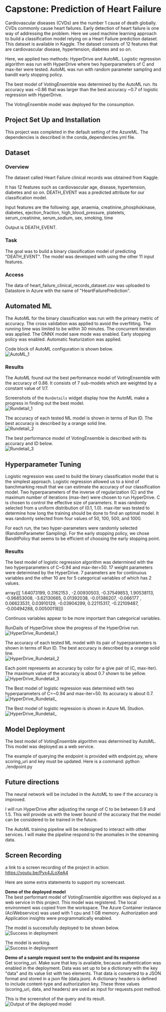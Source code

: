 # Capstone: Prediction of Heart Failure 

Cardiovascular diseases (CVDs) are the number 1 cause of death globally. 
CVDs commonly cause heart failures. 
Early detection of heart failure is one way of addressing the problem. 
Here we used machine learning approach to build a classification model relying on a Heart Failure prediction dataset. 
This dataset is available in Kaggle. 
The dataset consists of 12 features that are cardiovascular disease, hypertension, diabetes and so on.

Here, we applied two methods: HyperDrive and AutoML. 
Logistic regression algorithm was run with HyperDrive where two hyperparameters of C and max-iter were tested.
AutoML was run with random parameter sampling and bandit early stopping policy. 

The best model of VotingEnsemble was determined by the AutoML run. 
Its accuracy was ~0.86 that was larger than the best accuracy ~0.7 of logistic regression with HyperDrive.

The VotingEnsemble model was deployed for the consumption.


## Project Set Up and Installation
This project was completed in the default setting of the AzureML. 
The dependencies is described in the conda_dependencies.yml file.

## Dataset

### Overview
The dataset called Heart Failure clinical records was obtained from Kaggle. 

It has 12 features such as cardiovascular age, disease, hypertension, diabetes and so on. 
DEATH_EVENT was a predicted attribute for our classification model. 

Input features are the following:
age, anaemia, creatinine_phosphokinase, diabetes, ejection_fraction,
high_blood_pressure, platelets, serum_creatinine, serum_sodium, sex, smoking, time

Output is DEATH_EVENT.

### Task
The goal was to build a binary classification model of predicting "DEATH_EVENT". 
The model was developed with using the other 11 input features.

### Access
The data of heart_failure_clinical_records_dataset.csv was uploaded to Datastore in Azure with the name of "HeartFailurePrediction".

## Automated ML

The AutoML for the binary classification was run with the primary metric of accuracy. 
The cross validation was applied to avoid the overfitting. 
The running time was limited to be within 30 minutes. 
The concurrent iteration was applied. 
The ONNX model save mode was enabled. 
Early stopping policy was enabled. 
Automatic featurization was applied.  

Code block of AutoML configuration is shown below.  
![AutoML_1](./images/01_automl_settings.png)  

### Results

The AutoML found out the best performance model of VotingEnsemble with the accuracy of 0.86. 
It consists of 7 sub-models which are weighted by a constant value of 1/7.

Screenshots of the `RunDetails` widget display how the AutoML make a progress in finding out the best model.  
![Rundetail_1](./images/automl_rundetails_01.png)
  
The accuracy of each tested ML model is shown in terms of Run ID. 
The best accuracy is described by a orange solid line.  
![Rundetail_2](./images/automl_rundetails_02.png)

The best performance model of VotingEnsemble is described with its accuracy and ID below.  
![Rundetail_3](./images/automl_bestmodel_votingensemble_03.png)


## Hyperparameter Tuning

Logistic regression was used to build the binary classification model that is the simplest approach. 
Logistic regression allowed us to a kind of banchmarking result that we can estimate the accuracy of our classification model.
Two hyperparameters of the inverse of regularization (C) and the maximum number of iterations (max-iter) were chosen to run HyperDrive.
C is chosen to control the effective size of parameters.
It was randomly selected from a uniform distribution of (0.1, 1.0).
max-iter was tested to determine how long the training should be done to find an optimal model.
It was randomly selected from four values of 50, 100, 500, and 1000.

For each run, the two hyper-parameters were randomly selected (RandomParameter Sampling).
For the early stopping policy, we chose BanditPolicy that seems to be efficient of choosing the early stopping point.

### Results

The best model of logistic regression algorithm was determined with the two hyperparameters of C~0.94 and max-iter=50. 
17 weight parameters were determined by the HyperDrive. 
7 parameters are for continuous variables and the other 10 are for 5 categorical variables of which has 2 values.

array([[ 1.64073199,  0.3162153 , -2.00930503, -0.37549853,  1.90538113,  
        -0.96853008, -3.62130665,  0.01392038, -0.01386207, -0.066177  ,  
         0.06623531,  0.03910129, -0.03904299,  0.22115317, -0.22109487,  
        -0.00494288,  0.00500118]])  

Continuos variables appear to be more important than categorical variables.  

RunDails of HyperDrive show the progress of the HyperDrive run.  
![HyperDrive_Rundetail_1](./images/hyperdrive_rundetails_01.png)  

The accuracy of each tested ML model with its pair of hyperparameters is shown in terms of Run ID. 
The best accuracy is described by a orange solid line.  
![HyperDrive_Rundetail_2](./images/hyperdrive_rundetails_02.png)  

Each point represents an accuracy by color for a give pair of (C, max-iter). 
The maximum value of the accuracy is about 0.7 shown to be yellow.  
![HyperDrive_Rundetail_3](./images/hyperdrive_rundetails_03.png)

The Best model of logistic regression was determined with two hyperparameters of C=~0.94 and max-iter=50. 
Its accuracy is about 0.7.  
![HyperDrive_Rundetail_](./images/hyperdrive_bestmodel_04.png)

The Best model of logistic regression is shown in Azure ML Studion.  
![HyperDrive_Rundetail_](./images/hyperdrive_bestmodel_05.png)

## Model Deployment

The best model of VotingEnsemble algorithm was determined by AutoML. 
This model was deployed as a web service.

The example of querying the endpoint is provided with endpoint.py, 
where scoring_uri and key must be updated. 
Here is a command: 
python ./endpoint.py

## Future directions
The neural network will be included in the AutoML to see if the accuracy is improved.  

I will run HyperDrive after adjusting the range of C to be between 0.9 and 1.5. 
This will provide us with the lower bound of the accuracy that the model can be considered to be trained in the future.  

The AutoML training pipeline will be redesigned to interact with other services. 
I will make the pipeline respond to the anomalies in the streaming data.


## Screen Recording
a link to a screen recording of the project in action:
https://youtu.be/Pyx4JLoXeA4

Here are some extra statements to support my screencast.  

**Demo of the deployed model**  
The best performant model of VotingEnsemble algorithm was deployed as a web service in this project. 
This model was registered. 
The local environment was copied from the workspace. 
The Azure Container instance (AciWebservice) was used with 1 cpu and 1 GB memory. 
Authorization and Application insights were programmatically enabled.

The model is successfully deployed to be shown below.  
![Success in deployment](./images/model_deployment_success_08.png)

The model is working.  
![Success in deployment](./images/11_model_deployed_active.png)  

**Demo of a sample request sent to the endpoint and its response**  
Get scoring_uri. 
Make sure that key is available, 
because authentication was enabled in the deployment.
Data was set up to be a dictionary with the key "data" and its value list with two elements. 
That data is converted to a JSON format and stored in a json file (data.json). 
A dictionary headers is defined to include content-type and authorization key. 
These three values (scoring_uri, data, and headers) are used as input for requests.post method.  

This is the screenshot of the query and its result.  
![Output of the deployed model](./images/09_output_deploymentmodel_1.png)


